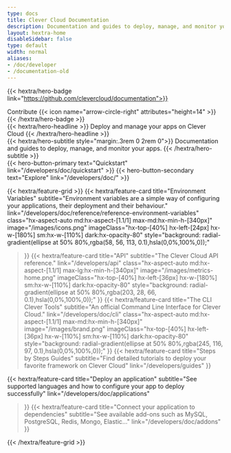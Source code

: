 ```yaml
---
type: docs
title: Clever Cloud Documentation
description: Documentation and guides to deploy, manage, and monitor your services on Clever Cloud
layout: hextra-home
disableSidebar: false
type: default
width: normal
aliases:
- /doc/developer
- /documentation-old
---
```

<!-- markdownlint-disable MD033 MD034-->
{{< hextra/hero-badge link="https://github.com/clevercloud/documentation">}}
  <div class="hx-w-2 hx-h-2 hx-rounded-full hx-bg-primary-400"></div>
  Contribute
  {{< icon name="arrow-circle-right" attributes="height=14" >}}
{{< /hextra/hero-badge >}}

<div class="hx-mt-6 hx-mb-6">
{{< hextra/hero-headline >}}
  Deploy and manage your apps
  on Clever Cloud
{{< /hextra/hero-headline >}}
</div>

<div class="hx-mb-12">
{{< hextra/hero-subtitle style="margin:.3rem 0 2rem 0">}}
  Documentation and guides to deploy,
  manage, and monitor your apps.
{{< /hextra/hero-subtitle >}}
</div>

<div class="hx-mb-6">
{{< hero-button-primary text="Quickstart" link="/developers/doc/quickstart" >}}
{{< hero-button-secondary text="Explore" link="/developers/doc/" >}}
</div>

<div class="hx-mt-6"></div>

{{< hextra/feature-grid >}}
  {{< hextra/feature-card
    title="Environment Variables"
    subtitle="Environment variables are a simple way of configuring your applications, their deployment and their behaviour."
    link="/developers/doc/reference/reference-environment-variables"
    class="hx-aspect-auto md:hx-aspect-[1.1/1] max-md:hx-min-h-[340px]"
    image="/images/icons.png"
    imageClass="hx-top-[40%] hx-left-[24px] hx-w-[180%] sm:hx-w-[110%] dark:hx-opacity-80"
    style="background: radial-gradient(ellipse at 50% 80%,rgba(58, 56, 113, 0.1),hsla(0,0%,100%,0));"
  >}}
  {{< hextra/feature-card
    title="API"
    subtitle="The Clever Cloud API reference."
    link="/developers/api"
    class="hx-aspect-auto md:hx-aspect-[1.1/1] max-lg:hx-min-h-[340px]"
    image="/images/metrics-home.png"
    imageClass="hx-top-[40%] hx-left-[36px] hx-w-[180%] sm:hx-w-[110%] dark:hx-opacity-80"
    style="background: radial-gradient(ellipse at 50% 80%,rgba(203, 28, 66, 0.1),hsla(0,0%,100%,0));"
  >}}
  {{< hextra/feature-card
    title="The CLI Clever Tools"
    subtitle="An official Command Line Interface for Clever Cloud."
    link="/developers/doc/cli"
    class="hx-aspect-auto md:hx-aspect-[1.1/1] max-md:hx-min-h-[340px]"
    image="/images/brand.png"
    imageClass="hx-top-[40%] hx-left-[36px] hx-w-[110%] sm:hx-w-[110%] dark:hx-opacity-80"
    style="background: radial-gradient(ellipse at 50% 80%,rgba(245, 116, 97, 0.1),hsla(0,0%,100%,0));"
  >}}
  {{< hextra/feature-card
    title="Steps by Steps Guides"
    subtitle="Find detailed tutorials to deploy your favorite framework on Clever Cloud"
    link="/developers/guides"
  >}}

  {{< hextra/feature-card
    title="Deploy an application"
    subtitle="See supported languages and how to configure your app to deploy successfully"
    link="/developers/doc/applications"
  >}}
  {{< hextra/feature-card
    title="Connect your application to dependencies"
    subtitle="See available add-ons such as MySQL, PostgreSQL, Redis, Mongo, Elastic…"
    link="/developers/doc/addons"
  >}}

{{< /hextra/feature-grid >}}
